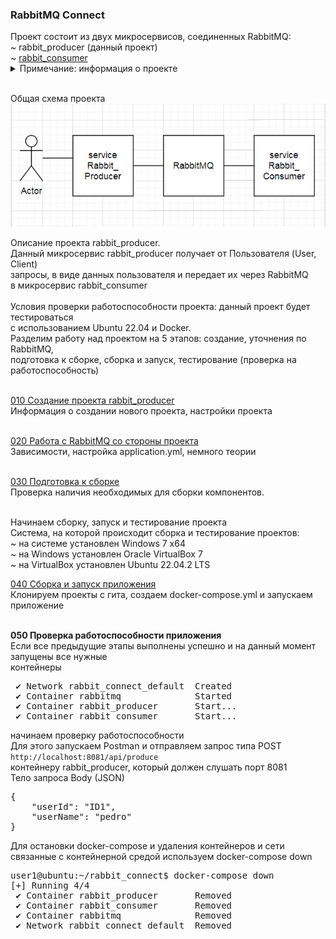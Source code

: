 <h3>RabbitMQ Connect</h3>
Проект состоит из двух микросервисов, соединенных RabbitMQ:<br>
~ rabbit_producer (данный проект) <br>
~ <a href="https://github.com/yarmail/rabbit_consumer">rabbit_consumer</a> <br>

 
<details>
<summary>Примечание: информация о проекте</summary>
Большая часть информация о проекте: примечания, описания, 
объяснения, картинки, комментарии <br> 
находятся в папке <b><a href="01_info">01_info</a></b>.<br>
Общие детали обоих проектов (сборка и тестирование) будут находится в этом проекте.<br>
<b>Важно:</b> тестирование проекта будет проходить с использованием Ubuntu и Docker
</details> <br>

Общая схема проекта<br>
<img src="/01_info/schema.png" alt=""><br>

Описание проекта rabbit_producer.<br>
Данный микросервис rabbit_producer получает от Пользователя (User, Client)<br>
запросы, в виде данных пользователя и передает их через RabbitMQ <br> 
в микросервис rabbit_consumer <br><br>
Условия проверки работоспособности проекта: данный проект будет тестироваться<br> 
с использованием Ubuntu 22.04 и Docker. <br>
Разделим работу над проектом на 5 этапов: создание, уточнения по RabbitMQ, <br> 
подготовка к сборке, сборка и запуск, тестирование (проверка на работоспособность) <br><br>

<a href="/01_info/010_create_project/CREATE.md">010 Создание проекта rabbit_producer</a> <br>
Информация о создании нового проекта, настройки проекта <br><br>

<a href="/01_info/020_work_with_rabbitmq/RABBIT.md">020 Работа с RabbitMQ со стороны проекта </a> <br>
Зависимости, настройка application.yml, немного теории <br><br>

<a href="/01_info/030_preparation/PREPARATION.md">030 Подготовка к сборке </a> <br>
Проверка наличия необходимых для сборки компонентов. <br><br>

Начинаем сборку, запуск и тестирование проекта <br>
Система, на которой происходит сборка и тестирование проектов: <br>
~ на системе установлен Windows 7 x64 <br>
~ на Windows установлен Oracle VirtualBox 7 <br>
~ на VirtualBox установлен Ubuntu 22.04.2 LTS <br>

<a href="/01_info/040_assembly/ASSEMBLY.md">040 Сборка и запуск приложения</a> <br>
Клонируем проекты с гита, создаем docker-compose.yml и запускаем приложение <br><br>

<b>050 Проверка работоспособности приложения</b><br>
Если все предыдущие этапы выполнены успешно и на данный момент запущены все нужные<br> 
контейнеры
<pre>
 ✔ Network rabbit_connect_default  Created  
 ✔ Container rabbitmq              Started  
 ✔ Container rabbit_producer       Start... 
 ✔ Container rabbit_consumer       Start...
</pre>
начинаем проверку работоспособности <br>
Для этого запускаем Postman и отправляем запрос типа POST<br>
`http://localhost:8081/api/produce`<br>
контейнеру rabbit_producer, который должен слушать порт 8081<br>
Тело запроса Body (JSON)
<pre>
{
    "userId": "ID1",
    "userName": "pedro"
}
</pre>





Для остановки docker-compose и удаления контейнеров и сети<br>
связанные с контейнерной средой используем docker-compose down
<pre>
user1@ubuntu:~/rabbit_connect$ docker-compose down
[+] Running 4/4
 ✔ Container rabbit_producer       Removed                                                                   0.9s 
 ✔ Container rabbit_consumer       Removed                                                                   0.9s 
 ✔ Container rabbitmq              Removed                                                                   7.1s 
 ✔ Network rabbit_connect_default  Removed                                                                   0.4s 
</pre>



